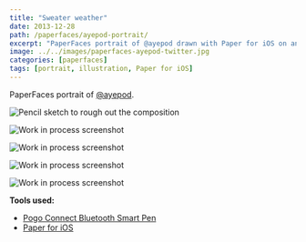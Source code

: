 ```yaml
---
title: "Sweater weather"
date: 2013-12-28
path: /paperfaces/ayepod-portrait/
excerpt: "PaperFaces portrait of @ayepod drawn with Paper for iOS on an iPad."
image: ../../images/paperfaces-ayepod-twitter.jpg
categories: [paperfaces]
tags: [portrait, illustration, Paper for iOS]
---
```


PaperFaces portrait of [@ayepod](https://twitter.com/ayepod).

![Pencil sketch to rough out the composition](../../images/paperfaces-ayepod-process-1-lg.jpg)

![Work in process screenshot](../../images/paperfaces-ayepod-process-2-lg.jpg)

![Work in process screenshot](../../images/paperfaces-ayepod-process-3-lg.jpg)

![Work in process screenshot](../../images/paperfaces-ayepod-process-4-lg.jpg)

![Work in process screenshot](../../images/paperfaces-ayepod-process-5-lg.jpg)

**Tools used:**

- [Pogo Connect Bluetooth Smart Pen](https://www.amazon.com/gp/product/B009K448L4/ref=as_li_ss_tl?ie=UTF8&camp=1789&creative=390957&creativeASIN=B009K448L4&linkCode=as2&tag=mademist-20)
- [Paper for iOS](https://paper.bywetransfer.com/)
